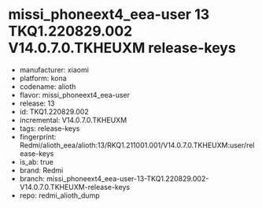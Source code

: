 # missi_phoneext4_eea-user 13 TKQ1.220829.002 V14.0.7.0.TKHEUXM release-keys
- manufacturer: xiaomi
- platform: kona
- codename: alioth
- flavor: missi_phoneext4_eea-user
- release: 13
- id: TKQ1.220829.002
- incremental: V14.0.7.0.TKHEUXM
- tags: release-keys
- fingerprint: Redmi/alioth_eea/alioth:13/RKQ1.211001.001/V14.0.7.0.TKHEUXM:user/release-keys
- is_ab: true
- brand: Redmi
- branch: missi_phoneext4_eea-user-13-TKQ1.220829.002-V14.0.7.0.TKHEUXM-release-keys
- repo: redmi_alioth_dump
